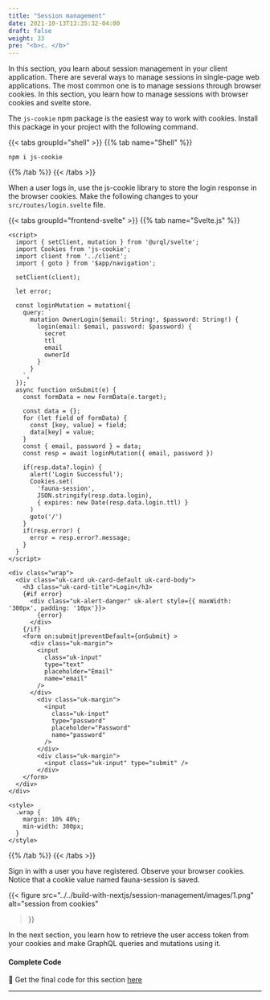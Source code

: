 ```yaml
---
title: "Session management"
date: 2021-10-13T13:35:32-04:00
draft: false
weight: 33
pre: "<b>c. </b>"
---
```



In this section, you learn about session management in your client application. There are several ways to manage sessions in single-page web applications. The most common one is to manage sessions through browser cookies. In this section, you learn how to manage sessions with browser cookies and svelte store.

The `js-cookie` npm package is the easiest way to work with cookies. Install this package in your project with the following command.

{{< tabs groupId="shell" >}}
{{% tab name="Shell" %}}
```console
npm i js-cookie
```
{{% /tab %}}
{{< /tabs >}}

When a user logs in, use the js-cookie library to store the login response in the browser cookies. Make the following changes to your `src/routes/login.svelte` file.

{{< tabs groupId="frontend-svelte" >}}
{{% tab name="Svelte.js" %}}
```svelte {hl_lines=["35-40",3,17,18]}
<script>
  import { setClient, mutation } from '@urql/svelte';
  import Cookies from 'js-cookie';
  import client from '../client';
  import { goto } from '$app/navigation';

  setClient(client);

  let error;

  const loginMutation = mutation({
    query: `
      mutation OwnerLogin($email: String!, $password: String!) {
        login(email: $email, password: $password) {
          secret
          ttl
          email
          ownerId
        }
      }
    `,
  });
  async function onSubmit(e) {
    const formData = new FormData(e.target);

    const data = {};
    for (let field of formData) {
      const [key, value] = field;
      data[key] = value;
    }
    const { email, password } = data;
    const resp = await loginMutation({ email, password })
    
    if(resp.data?.login) {
      alert('Login Successful');
      Cookies.set(
        'fauna-session', 
        JSON.stringify(resp.data.login),
        { expires: new Date(resp.data.login.ttl) }
      )
      goto('/')
    }
    if(resp.error) {
      error = resp.error?.message;
    }
  }
</script>

<div class="wrap">
  <div class="uk-card uk-card-default uk-card-body">
    <h3 class="uk-card-title">Login</h3>
    {#if error}
      <div class="uk-alert-danger" uk-alert style={{ maxWidth: '300px', padding: '10px'}}>
        {error}
      </div>
    {/if}
    <form on:submit|preventDefault={onSubmit} >
      <div class="uk-margin">
        <input 
          class="uk-input" 
          type="text" 
          placeholder="Email" 
          name="email"
        />
      </div>
        <div class="uk-margin">
          <input 
            class="uk-input" 
            type="password" 
            placeholder="Password" 
            name="password"
          />
        </div>
        <div class="uk-margin">
          <input class="uk-input" type="submit" />
        </div>
    </form>
  </div>
</div>

<style>
  .wrap {
    margin: 10% 40%;
    min-width: 300px;
  }
</style>
```
{{% /tab %}}
{{< /tabs >}}

Sign in with a user you have registered. Observe your browser cookies. Notice that a cookie value named fauna-session is saved. 

{{< figure
  src="../../build-with-nextjs/session-management/images/1.png" 
  alt="session from cookies"
>}}

In the next section, you learn how to retrieve the user access token from your cookies and make GraphQL queries and mutations using it. 



#### Complete Code

📙 Get the final code for this section [here](https://github.com/fauna-labs/fauna-shop-sveltekit/tree/2.c) 

----